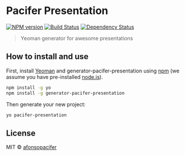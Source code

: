 # Pacifer Presentation

[![NPM version][npm-image]][npm-url] [![Build Status][travis-image]][travis-url] [![Dependency Status][daviddm-image]][daviddm-url]

> Yeoman generator for awesome presentations

## How to install and use

First, install [Yeoman](http://yeoman.io) and generator-pacifer-presentation using [npm](https://www.npmjs.com/) (we assume you have pre-installed [node.js](https://nodejs.org/)).

```bash
npm install -g yo
npm install -g generator-pacifer-presentation
```

Then generate your new project:

```bash
yo pacifer-presentation
```

## License

MIT © [afonsopacifer](afonsopacifer.github.io)


[npm-image]: https://badge.fury.io/js/generator-pacifer-presentation.svg
[npm-url]: https://npmjs.org/package/generator-pacifer-presentation
[travis-image]: https://travis-ci.org/afonsopacifer/generator-pacifer-presentation.svg?branch=master
[travis-url]: https://travis-ci.org/afonsopacifer/generator-pacifer-presentation
[daviddm-image]: https://david-dm.org/afonsopacifer/generator-pacifer-presentation.svg?theme=shields.io
[daviddm-url]: https://david-dm.org/afonsopacifer/generator-pacifer-presentation
